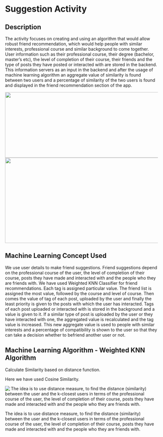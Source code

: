 # Suggestion Activity

## Description 
The activity focuses on creating and using an algorithm that would allow robust friend recommendation, which would help people with similar interests, professional course and similar background to come together. User information such as their professional course, their degree (bachelor, master’s etc), the level of completion of their course, their friends and the type of posts they have posted or interacted with are stored in the backend. This information servers as an input in the backend and after the usage of machine learning algorithm an aggregate value of similarity is found between two users and a percentage of similarity of the two users is found and displayed in the friend recommendation section of the app.

<p align="center">
<img width="700" height="215" src="https://user-images.githubusercontent.com/53811147/123079202-550be780-d439-11eb-8b8b-b7854d50d0b7.png"> 
  <img width="700" height="280" src="https://user-images.githubusercontent.com/53811147/123079214-56d5ab00-d439-11eb-9580-2a72055fea24.png"> 
</p>

## Machine Learning Concept Used
We use user details to make friend suggestions. Friend suggestions depend on the professional course of the user, the level of completion of their course, posts they have made and interacted with and the people who they are friends with.
We have used Weighted KNN Classifier for friend recommendations. Each tag is assigned particular value. The friend list is assigned the most value, followed by the course and level of course. Then comes the value of tag of each post, uploaded by the user and finally the least priority is given to the posts with which the user has interacted. Tags of each post uploaded or interacted with is stored in the background and a value is given to it. If a similar type of post is uploaded by the user or they have interacted with one, the aggregated value is recalculated and the tag value is increased. This new aggregate value is used to people with similar interests and a percentage of compatibility is shown to the user so that they can take a decision whether to befriend another user or not.

## Machine Learning Algorithm - Weighted KNN Algorithm
Calculate Similarity based on distance function. 

Here we have used Cosine Similarity.

<p align="center">
  <img align="left" src="https://user-images.githubusercontent.com/53811147/123080073-2d694f00-d43a-11eb-8035-8fb30cfcc3d3.png"> 
  <p align = "left"> The idea is to use distance measure, to find the distance (similarity) between the user and the k-closest users in terms of the professional course of the user, the level of completion of their course, posts they have made and interacted with and the people who they are friends with.
</p></p>

The idea is to use distance measure, to find the distance (similarity) between the user and the k-closest users in terms of the professional course of the user, the level of completion of their course, posts they have made and interacted with and the people who they are friends with.
